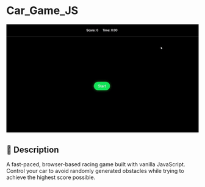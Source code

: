 # Car_Game_JS

![JavaScript Racing DOM Game](https://github.com/ramygamal231/Car_Game_JS/blob/main/Car%20Game%20GIF.gif)



## 📄 Description

A fast-paced, browser-based racing game built with vanilla JavaScript. Control your car to avoid randomly generated obstacles while trying to achieve the highest score possible.
